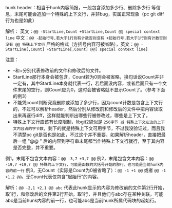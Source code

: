 hunk header：相当于hunk内容简报，一般包含添加多少行、删除多少行 等信息，末尾可能会追加一个特殊的上下文行，并非bug，实属正常现象（pc git diff行为也是如此）

解析：
英文：`@@ -StartLine,Count +StartLine,Count @@ special context line`
中文：`@@ -起始行号,若大于1行则有计数否则没有 +起始行号,若大于1行则有计数否则没有 @@ 特殊上下文行`
严格的格式（方括号内容可被省略），英文：`@@ -StartLine[,Count] +StartLine[,Count] @@[ special context line]`


注意：
 - -和+分别代表修改前的文件和修改后的文件。 
 - StartLine那行本身会被包含，Count若为0则会被省略，换句话说Count并非一定有，其中StartLine本身就代表一行，若后面没内容，或者后面只有一个文件末尾的空行，则Count应为0，这时会被省略就不显示Count了。（参考下面的例3）
 - 不能凭count判断究竟删除或添加了多少行，因为count计数是包含上下文行的，不过可以解析header，然后分别从修改前和修改后的文件中把内容读取出来再逐行diff，这样就能判断出哪些行被修改过，哪些是上下文了。
 - 特殊上下文行应该有长度限制，libgit2貌似是 `256字节 减 特殊上下文左边的上下文内容占的字节数`，剩下的就是特殊上下文可用字节，不过我没验证过，而且我不清楚pc git是否也是如此，不过这个并不重要，如果解析header，直接把最后一组 "@@ " 后的内容到字符串末尾都当作特殊上下文行就行，至于其内容是否完整，并不重要。


例1，末尾不包含文本内容：`@@ -3,7 +3,7 @@`
例2，末尾包含文本内容：`@@ -19,7 +19,7 @@ 特殊的上下文行，可能是函数的大括号开始的那行，也可能是当前hunk内容的前一行`
例3，无Count（实际是Count为0被省略了）：`@@ -1 +1 @@` 或者 `@@ -1 +1,2 @@`。无Count代表仅包含“起始行”的内容。


解析：`@@ -2,1 +2,1 @@ abc` 代表此hunk显示的内容为修改前的文件第2行开始，取1行，和修改后的文件第2行开始，取1行，并且他们与abc存在某种关联，可能abc是当前hunk内容的前一行，也可能abc是当前hunk所属代码块的起始行。


